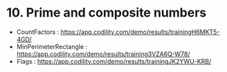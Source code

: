 # 10. Prime and composite numbers
- CountFactors : https://app.codility.com/demo/results/trainingH6MKT5-4GD/
- MinPerimeterRectangle : https://app.codility.com/demo/results/training3VZA6Q-W78/
- Flags : https://app.codility.com/demo/results/trainingJK2YWU-KRB/


